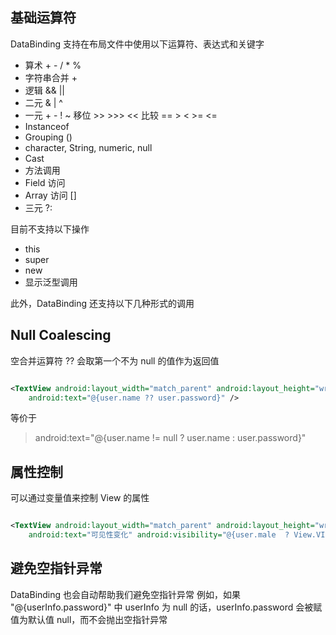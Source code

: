 ## 基础运算符

DataBinding 支持在布局文件中使用以下运算符、表达式和关键字

- 算术 + - / * %
- 字符串合并 +
- 逻辑 && ||
- 二元 & | ^
- 一元 + -  !  ~
  移位 >>  >>>  <<
  比较 ==  >  <  >=  <=
- Instanceof
- Grouping ()
- character, String, numeric, null
- Cast
- 方法调用
- Field 访问
- Array 访问 []
- 三元 ?:

目前不支持以下操作

- this
- super
- new
- 显示泛型调用

此外，DataBinding 还支持以下几种形式的调用

## Null Coalescing

空合并运算符 ?? 会取第一个不为 null 的值作为返回值

```xml

<TextView android:layout_width="match_parent" android:layout_height="wrap_content"
    android:text="@{user.name ?? user.password}" />
```

等价于

> android:text="@{user.name != null ? user.name : user.password}"

## 属性控制

可以通过变量值来控制 View 的属性

```xml

<TextView android:layout_width="match_parent" android:layout_height="wrap_content"
    android:text="可见性变化" android:visibility="@{user.male  ? View.VISIBLE : View.GONE}" />

```

## 避免空指针异常

DataBinding 也会自动帮助我们避免空指针异常 例如，如果 "@{userInfo.password}" 中 userInfo 为 null 的话，userInfo.password
会被赋值为默认值 null，而不会抛出空指针异常